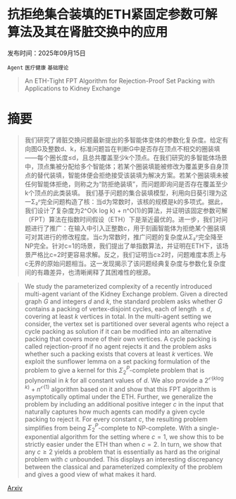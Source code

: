 # 抗拒绝集合装填的ETH紧固定参数可解算法及其在肾脏交换中的应用

发布时间：2025年09月15日

`Agent` `医疗健康` `基础理论`

> An ETH-Tight FPT Algorithm for Rejection-Proof Set Packing with Applications to Kidney Exchange

# 摘要

> 我们研究了肾脏交换问题最新提出的多智能体变体的参数化复杂度。给定有向图G及整数d、k，标准问题旨在判断G中是否存在顶点不相交的圈装填——每个圈长度≤d，且总共覆盖至少k个顶点。在我们研究的多智能体场景中，顶点集被分配给多个智能体；若某个圈装填能被修改为覆盖更多自身顶点的替代装填，智能体便会拒绝接受该装填为解决方案。若某个圈装填未被任何智能体拒绝，则称之为“防拒绝装填”，而问题即询问是否存在覆盖至少k个顶点的此类装填。
  我们基于问题的集合装填模型，利用向日葵引理为这一Σ₂ᴾ完全问题构造了核：当d为常数时，该核的规模是k的多项式。据此，我们设计了复杂度为2^O(k log k) + n^O(1)的算法，并证明该固定参数可解（FPT）算法在指数时间假设（ETH）下是渐近最优的。进一步，我们对问题进行了推广：在输入中引入正整数c，用于刻画智能体为拒绝某个圈装填可对其进行的修改程度。当c为常数时，推广问题的复杂度从Σ₂ᴾ完全降至NP完全。针对c=1的场景，我们提出了单指数算法，并证明在ETH下，该场景严格比c=2时更容易求解。反之，我们证明当c≥2时，问题难度本质上与c无界的原始问题相当。这一发现揭示了该问题经典复杂度与参数化复杂度间的有趣差异，也清晰阐释了其困难性的根源。

> We study the parameterized complexity of a recently introduced multi-agent variant of the Kidney Exchange problem. Given a directed graph $G$ and integers $d$ and $k$, the standard problem asks whether $G$ contains a packing of vertex-disjoint cycles, each of length $\leq d$, covering at least $k$ vertices in total. In the multi-agent setting we consider, the vertex set is partitioned over several agents who reject a cycle packing as solution if it can be modified into an alternative packing that covers more of their own vertices. A cycle packing is called rejection-proof if no agent rejects it and the problem asks whether such a packing exists that covers at least $k$ vertices.
  We exploit the sunflower lemma on a set packing formulation of the problem to give a kernel for this $Σ_2^P$-complete problem that is polynomial in $k$ for all constant values of $d$. We also provide a $2^{\mathcal{O}(k \log k)} + n^{\mathcal{O}(1)}$ algorithm based on it and show that this FPT algorithm is asymptotically optimal under the ETH. Further, we generalize the problem by including an additional positive integer $c$ in the input that naturally captures how much agents can modify a given cycle packing to reject it. For every constant $c$, the resulting problem simplifies from being $Σ_2^P$-complete to NP-complete. With a single-exponential algorithm for the setting where $c = 1$, we show this to be strictly easier under the ETH than when $c = 2$. In turn, we show that any $c \geq 2$ yields a problem that is essentially as hard as the original problem with $c$ unbounded. This displays an interesting discrepancy between the classical and parameterized complexity of the problem and gives a good view of what makes it hard.

[Arxiv](https://arxiv.org/abs/2509.11965)